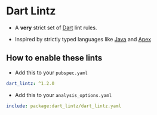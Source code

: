 # Dart Lintz

- A **very** strict set of [Dart](https://dart.dev) lint rules.

- Inspired by strictly typed languages like [Java](https://docs.oracle.com/en/java/) and [Apex](https://developer.salesforce.com/docs/atlas.en-us.apexcode.meta/apexcode/apex_dev_guide.htm)

## How to enable these lints

- Add this to your `pubspec.yaml`

```yaml
dart_lintz: ^1.2.0
```

- Add this to your `analysis_options.yaml`

```yaml
include: package:dart_lintz/dart_lintz.yaml
```
